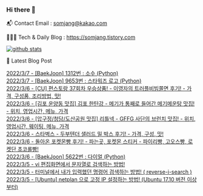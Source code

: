### Hi there 👋

📬  Contact Email : somjang@kakao.com

👨🏻‍💻  Tech & Daily Blog : https://somjang.tistory.com

[![github stats](https://github-readme-stats.vercel.app/api?username=SOMJANG&show_icons=true&hide_border=False)](https://somjang.tistory.com)

🤩 Latest Blog Post

[2022/3/7 - [BaekJoon] 1312번 : 소수 (Python)](https://somjang.tistory.com/entry/BaekJoon-1312%EB%B2%88-%EC%86%8C%EC%88%98-Python) <br>
[2022/3/7 - [BaekJoon] 9653번 : 스타워즈 로고 (Python)](https://somjang.tistory.com/entry/BaekJoon-9653%EB%B2%88-%EC%8A%A4%ED%83%80%EC%9B%8C%EC%A6%88-%EB%A1%9C%EA%B3%A0-Python) <br>
[2022/3/6 - [CU] 편스토랑 37회차 우승상품! - 이영자의 트러플비빔쫄면 후기! - 가격, 구성품, 조리방법, 맛!](https://somjang.tistory.com/entry/CU-%ED%8E%B8%EC%8A%A4%ED%86%A0%EB%9E%91-37%ED%9A%8C%EC%B0%A8-%EC%9A%B0%EC%8A%B9%EC%83%81%ED%92%88-%EC%9D%B4%EC%98%81%EC%9E%90%EC%9D%98-%ED%8A%B8%EB%9F%AC%ED%94%8C%EB%B9%84%EB%B9%94%EC%AB%84%EB%A9%B4-%ED%9B%84%EA%B8%B0-%EA%B0%80%EA%B2%A9-%EA%B5%AC%EC%84%B1%ED%92%88-%EC%A1%B0%EB%A6%AC%EB%B0%A9%EB%B2%95-%EB%A7%9B) <br>
[2022/3/6 - [김포 운양동 맛집] 김포 한탄강 - 메기가 통째로 들어간 메기메운탕 맛집! - 위치, 영업시간, 메뉴, 가격](https://somjang.tistory.com/entry/%EA%B9%80%ED%8F%AC-%EC%9A%B4%EC%96%91%EB%8F%99-%EB%A7%9B%EC%A7%91-%EA%B9%80%ED%8F%AC-%ED%95%9C%ED%83%84%EA%B0%95-%EB%A9%94%EA%B8%B0%EA%B0%80-%ED%86%B5%EC%A7%B8%EB%A1%9C-%EB%93%A4%EC%96%B4%EA%B0%84-%EB%A9%94%EA%B8%B0%EB%A9%94%EC%9A%B4%ED%83%95-%EB%A7%9B%EC%A7%91-%EC%9C%84%EC%B9%98-%EC%98%81%EC%97%85%EC%8B%9C%EA%B0%84-%EB%A9%94%EB%89%B4-%EA%B0%80%EA%B2%A9) <br>
[2022/3/6 - [압구정/청담/도산공원 맛집] 리틀넥 - GFFG 사단의 브런치 맛집! - 위치, 영업시간, 웨이팅, 메뉴, 가격](https://somjang.tistory.com/entry/%EC%95%95%EA%B5%AC%EC%A0%95%EC%B2%AD%EB%8B%B4%EB%8F%84%EC%82%B0%EA%B3%B5%EC%9B%90-%EB%A7%9B%EC%A7%91-%EB%A6%AC%ED%8B%80%EB%84%A5-GFFG-%EC%82%AC%EB%8B%A8%EC%9D%98-%EB%B8%8C%EB%9F%B0%EC%B9%98-%EB%A7%9B%EC%A7%91-%EC%9C%84%EC%B9%98-%EC%98%81%EC%97%85%EC%8B%9C%EA%B0%84-%EC%9B%A8%EC%9D%B4%ED%8C%85-%EB%A9%94%EB%89%B4-%EA%B0%80%EA%B2%A9) <br>
[2022/3/6 - 스타벅스 - 두부텐더 샐러드 밀 박스 후기! - 가격, 구성, 맛!](https://somjang.tistory.com/entry/%EC%8A%A4%ED%83%80%EB%B2%85%EC%8A%A4-%EB%91%90%EB%B6%80%ED%85%90%EB%8D%94-%EC%83%90%EB%9F%AC%EB%93%9C-%EB%B0%80-%EB%B0%95%EC%8A%A4-%ED%9B%84%EA%B8%B0) <br>
[2022/3/6 - 돌아온 포켓몬빵 후기! - 파는곳, 포켓몬 스티커 - 파이리빵, 고오스빵, 로켓단 초코롤빵!](https://somjang.tistory.com/entry/%EB%8F%8C%EC%95%84%EC%98%A8-%ED%8F%AC%EC%BC%93%EB%AA%AC%EB%B9%B5-%ED%9B%84%EA%B8%B0-%ED%8C%8C%EB%8A%94%EA%B3%B3-%ED%8F%AC%EC%BC%93%EB%AA%AC-%EC%8A%A4%ED%8B%B0%EC%BB%A4-%ED%8C%8C%EC%9D%B4%EB%A6%AC%EB%B9%B5-%EA%B3%A0%EC%98%A4%EC%8A%A4%EB%B9%B5-%EB%A1%9C%EC%BC%93%EB%8B%A8-%EC%B4%88%EC%BD%94%EB%A1%A4%EB%B9%B5) <br>
[2022/3/6 - [BaekJoon] 5622번 : 다이얼 (Python)](https://somjang.tistory.com/entry/BaekJoon-5622%EB%B2%88-%EB%8B%A4%EC%9D%B4%EC%96%BC-Python) <br>
[2022/3/5 - vi 편집화면에서 문자열로 검색하는 방법!](https://somjang.tistory.com/entry/vi-%ED%8E%B8%EC%A7%91%ED%99%94%EB%A9%B4%EC%97%90%EC%84%9C-%EB%AC%B8%EC%9E%90%EC%97%B4%EB%A1%9C-%EA%B2%80%EC%83%89%ED%95%98%EB%8A%94-%EB%B0%A9%EB%B2%95) <br>
[2022/3/5 - 터미널에서 내가 입력했던 명령어 검색하는 방법! ( reverse-i-search )](https://somjang.tistory.com/entry/%ED%84%B0%EB%AF%B8%EB%84%90%EC%97%90%EC%84%9C-%EB%82%B4%EA%B0%80-%EC%9E%85%EB%A0%A5%ED%96%88%EB%8D%98-%EB%AA%85%EB%A0%B9%EC%96%B4-%EA%B2%80%EC%83%89%ED%95%98%EB%8A%94-%EB%B0%A9%EB%B2%95-reverse-i-search) <br>
[2022/3/5 - [Ubuntu] netplan 으로 고정 IP 설정하는 방법! (Ubuntu 17.10 버전 이상부터)](https://somjang.tistory.com/entry/Ubuntu-netplan-%EC%9C%BC%EB%A1%9C-%EA%B3%A0%EC%A0%95-IP-%EC%84%A4%EC%A0%95%ED%95%98%EB%8A%94-%EB%B0%A9%EB%B2%95-Ubuntu-1710-%EB%B2%84%EC%A0%84-%EC%9D%B4%EC%83%81%EB%B6%80%ED%84%B0) <br>
